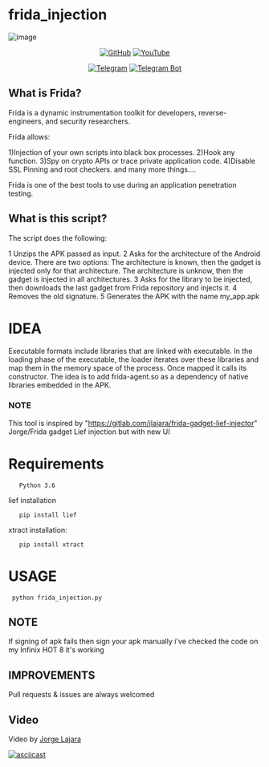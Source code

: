 # frida_injection
![image](https://user-images.githubusercontent.com/85984486/151764266-35ff181a-9a5f-467e-99eb-98fc5737d1d3.png)

<p align="center">
<a href="https://github.com/AbhiTheModder"><img title="GitHub" src="https://img.shields.io/badge/Abhi-TheModder-brightgreen?style=for-the-badge&logo=github"></a>
<a href="https://www.youtube.com/channel/UCtBILuQgvXHPfvOUdcmMS2Q"><img title="YouTube" src="https://img.shields.io/badge/YouTube-Abhi The MØÐÐĒR-red?style=for-the-badge&logo=Youtube"></a>
</p>

<p align="center">
<a href="https://t.me/joinchat/xP-wW-A5mIBmMjY1"><img title="Telegram" src="https://img.shields.io/badge/Telegram-black?style=for-the-badge&logo=Telegram"></a>
<a href="https://t.me/Mods_byAbhi_demandbot"><img title="Telegram Bot" src="https://img.shields.io/badge/Telegram-bot-black?style=for-the-badge&logo=Telegram_bot"></a>

## What is Frida?
Frida is a dynamic instrumentation toolkit for developers, reverse-engineers, and security researchers.

Frida allows:

1)Injection of your own scripts into black box processes.
2)Hook any function.
3)Spy on crypto APIs or trace private application code.
4)Disable SSL Pinning and root checkers. and many more things....

Frida is one of the best tools to use during an application penetration testing.
 
 ## What is this script?
 
  The script does the following:

1 Unzips the APK passed as input.
2 Asks for the architecture of the Android device. There are two options: The architecture is known, then the gadget is injected only for that architecture. The architecture is unknow, then the gadget is injected in all architectures.
3 Asks for the library to be injected, then downloads the last gadget from Frida repository and injects it.
4 Removes the old signature.
5 Generates the APK with the name my_app.apk
 
 # IDEA 
 
 Executable formats include libraries that are linked with executable. In the loading phase of the executable, the loader iterates over these libraries and map them in the memory space of the process. Once mapped it calls its constructor. The idea is to add frida-agent.so as a dependency of native libraries embedded in the APK.

### NOTE
 This tool is inspired by "https://gitlab.com/jlajara/frida-gadget-lief-injector" Jorge/Frida gadget Lief injection but with new UI 
 
 # Requirements
       Python 3.6
       
 lief installation
        
       pip install lief
 
 xtract installation:
        
       pip install xtract
       
# USAGE
 
     python frida_injection.py
     
## NOTE
 If signing of apk fails then sign your apk manually i've checked the code on my Infinix HOT 8 it's working 
 
 ## IMPROVEMENTS
 
 Pull requests & issues are always welcomed 
 
 
 ## Video
 
 Video by <a href="https://twitter.com/leonishan_">Jorge Lajara</a> 
 
 [![asciicast](https://asciinema.org/a/HEz43ylizrdbnYy1nchZ2Hdq6.svg)](https://asciinema.org/a/HEz43ylizrdbnYy1nchZ2Hdq6)
